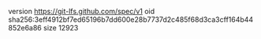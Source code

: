 version https://git-lfs.github.com/spec/v1
oid sha256:3eff4912bf7ed65196b7dd600e28b7737d2c485f68d3ca3cff164b44852e6a86
size 12923
